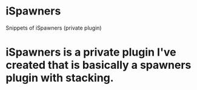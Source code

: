 # iSpawners
Snippets of iSpawners (private plugin)

# iSpawners is a private plugin I've created that is basically a spawners plugin with stacking.
